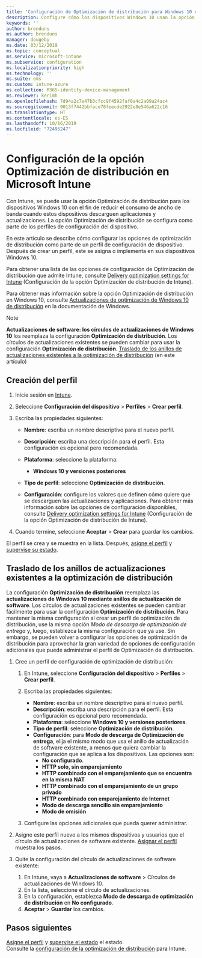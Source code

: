 ```yaml
---
title: 'Configuración de Optimización de distribución para Windows 10 en Microsoft Intune: Azure | Microsoft Docs'
description: Configure cómo los dispositivos Windows 10 usan la opción Optimización de distribución que administra con Intune. En Intune, cree un perfil de configuración de dispositivos para instalar actualizaciones desde Internet. Consulte también cómo reemplazar los círculos de actualizaciones existentes con un perfil de Optimización de distribución.
keywords: ''
author: brenduns
ms.author: brenduns
manager: dougeby
ms.date: 03/12/2019
ms.topic: conceptual
ms.service: microsoft-intune
ms.subservice: configuration
ms.localizationpriority: high
ms.technology: ''
ms.suite: ems
ms.custom: intune-azure
ms.collection: M365-identity-device-management
ms.reviewer: kerimh
ms.openlocfilehash: 7d94a2c7e47b3cfcc9f4592faf0a4c2a09a24ac4
ms.sourcegitcommit: 9013f7442bbface78feecde2922e8e546a622c16
ms.translationtype: HT
ms.contentlocale: es-ES
ms.lasthandoff: 10/16/2019
ms.locfileid: "72495247"
---
```

# <a name="delivery-optimization-settings-in-microsoft-intune"></a>Configuración de la opción Optimización de distribución en Microsoft Intune

Con Intune, se puede usar la opción Optimización de distribución para los dispositivos Windows 10 con el fin de reducir el consumo de ancho de banda cuando estos dispositivos descarguen aplicaciones y actualizaciones. La opción Optimización de distribución se configura como parte de los perfiles de configuración del dispositivo.  

En este artículo se describe cómo configurar las opciones de optimización de distribución como parte de un perfil de configuración de dispositivo. Después de crear un perfil, este se asigna o implementa en sus dispositivos Windows 10. 

Para obtener una lista de las opciones de configuración de Optimización de distribución que admite Intune, consulte [Delivery optimization settings for Intune](../delivery-optimization-settings.md) (Configuración de la opción Optimización de distribución de Intune).  

Para obtener más información sobre la opción Optimización de distribución en Windows 10, consulte [Actualizaciones de optimización de Windows 10 de distribución](https://docs.microsoft.com/windows/deployment/update/waas-delivery-optimization) en la documentación de Windows.  


> [!NOTE]
> **Actualizaciones de software: los círculos de actualizaciones de Windows 10** los reemplaza la configuración **Optimización de distribución**. Los círculos de actualizaciones existentes se pueden cambiar para usar la configuración **Optimización de distribución**. [Traslado de los anillos de actualizaciones existentes a la optimización de distribución](#move-existing-update-rings-to-delivery-optimization) (en este artículo) 
## <a name="create-the-profile"></a>Creación del perfil

1. Inicie sesión en [Intune](https://go.microsoft.com/fwlink/?linkid=2090973).

2. Seleccione **Configuración del dispositivo** > **Perfiles** > **Crear perfil**.

3. Escriba las propiedades siguientes:

    - **Nombre**: escriba un nombre descriptivo para el nuevo perfil.
    - **Descripción**: escriba una descripción para el perfil. Esta configuración es opcional pero recomendada.
    - **Plataforma**: seleccione la plataforma:  

        - **Windows 10 y versiones posteriores**

    - **Tipo de perfil**: seleccione **Optimización de distribución**.
    - **Configuración**: configure los valores que definen cómo quiere que se descarguen las actualizaciones y aplicaciones. Para obtener más información sobre las opciones de configuración disponibles, consulte [Delivery optimization settings for Intune](../delivery-optimization-settings.md) (Configuración de la opción Optimización de distribución de Intune).

4. Cuando termine, seleccione **Aceptar** > **Crear** para guardar los cambios.

El perfil se crea y se muestra en la lista. Después, [asigne el perfil](device-profile-assign.md) y [supervise su estado](device-profile-monitor.md).

## <a name="move-existing-update-rings-to-delivery-optimization"></a>Traslado de los anillos de actualizaciones existentes a la optimización de distribución

La configuración **Optimización de distribución** reemplaza las **actualizaciones de Windows 10 mediante anillos de actualización de software**. Los círculos de actualizaciones existentes se pueden cambiar fácilmente para usar la configuración **Optimización de distribución**. Para mantener la misma configuración al crear un perfil de optimización de distribución, use la misma opción *Modo de descarga de optimización de entrega* y, luego, establezca la misma configuración que ya use. Sin embargo, se pueden volver a configurar las opciones de optimización de distribución para aprovechar la gran variedad de opciones de configuración adicionales que puede administrar el perfil de Optimización de distribución.

1. Cree un perfil de configuración de optimización de distribución:

    1. En Intune, seleccione **Configuración del dispositivo** > **Perfiles** > **Crear perfil**.
    2. Escriba las propiedades siguientes:

        - **Nombre**: escriba un nombre descriptivo para el nuevo perfil.
        - **Descripción**: escriba una descripción para el perfil. Esta configuración es opcional pero recomendada.
        - **Plataforma**: seleccione **Windows 10 y versiones posteriores**.
        - **Tipo de perfil**: seleccione **Optimización de distribución**.
        - **Configuración**: para **Modo de descarga de Optimización de entrega**, elija el mismo modo que usa el anillo de actualización de software existente, a menos que quiera cambiar la configuración que se aplica a los dispositivos. Las opciones son:
            - **No configurado**.
            - **HTTP solo, sin emparejamiento**
            - **HTTP combinado con el emparejamiento que se encuentra en la misma NAT**
            - **HTTP combinado con el emparejamiento de un grupo privado**
            - **HTTP combinado con emparejamiento de Internet**
            - **Modo de descarga sencillo sin emparejamiento**
            - **Modo de omisión**
    3. Configure las opciones adicionales que pueda querer administrar.
1. Asigne este perfil nuevo a los mismos dispositivos y usuarios que el círculo de actualizaciones de software existente. [Asignar el perfil](device-profile-assign.md) muestra los pasos.

3. Quite la configuración del círculo de actualizaciones de software existente:
    1. En Intune, vaya a **Actualizaciones de software** > Círculos de actualizaciones de Windows 10.
    2. En la lista, seleccione el círculo de actualizaciones.
    3. En la configuración, establezca **Modo de descarga de optimización de distribución** en **No configurado**.
    4. **Aceptar** > **Guardar** los cambios.

## <a name="next-steps"></a>Pasos siguientes

[Asigne el perfil](device-profile-assign.md) y [supervise el estado](device-profile-monitor.md) el estado.  
Consulte la [configuración de la optimización de distribución](../delivery-optimization-settings.md) para Intune.
